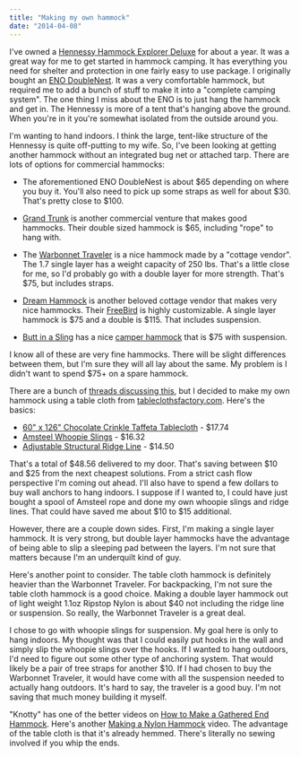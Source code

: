 ```yaml
---
title: "Making my own hammock"
date: "2014-04-08"
---
```

I've owned a
[Hennessy Hammock Explorer Deluxe](http://hennessyhammock.com/catalog/specs/explorer_deluxe_asym_classic/)
for about a year. It was a great way for me to get started in hammock
camping. It has everything you need for shelter and protection in one
fairly easy to use package. I originally bought an
[ENO DoubleNest](http://www.eaglesnestoutfittersinc.com/product/DOUBLENEST.html).
It was a very comfortable hammock, but required me to add a bunch of
stuff to make it into a "complete camping system". The one thing I
miss about the ENO is to just hang the hammock and get in. The
Hennessy is more of a tent that's hanging above the ground. When
you're in it you're somewhat isolated from the outside around you.

I'm wanting to hand indoors. I think the large, tent-like structure of
the Hennessy is quite off-putting to my wife. So, I've been looking at
getting another hammock without an integrated bug net or attached
tarp. There are lots of options for commercial hammocks:

* The aforementioned ENO DoubleNest is about $65 depending on where
  you buy it. You'll also need to pick up some straps as well for
  about $30. That's pretty close to $100.

* [Grand Trunk](http://grandtrunkgoods.com) is another commercial
  venture that makes good hammocks. Their double sized hammock is $65,
  including "rope" to hang with.

* The [Warbonnet Traveler](http://www.warbonnetoutdoors.com/no-net-ridgerunners-travelers/)
  is a nice hammock made by a "cottage vendor". The 1.7 single layer
  has a weight capacity of 250 lbs. That's a little close for me, so
  I'd probably go with a double layer for more strength. That's $75,
  but includes straps.

* [Dream Hammock](http://dream-hammock.com) is another beloved cottage
  vendor that makes very nice hammocks. Their
  [FreeBird](http://www.dream-hammock.com/FreeBird.html) is highly
  customizable. A single layer hammock is $75 and a double is $115.
  That includes suspension.

* [Butt in a Sling](http://buttinasling.com) has a nice
  [camper hammock](http://buttinasling.com/bias-camper-hammock--red.html)
  that is $75 with suspension.

I know all of these are very fine hammocks. There will be slight
differences between them, but I'm sure they will all lay about the
same. My problem is I didn't want to spend $75+ on a spare hammock.

There are a bunch of [threads discussing this](https://www.hammockforums.net/forum/showthread.php?54858-Review-Tableclothsfactory-com-Hammocks), but I decided to make my
own hammock using a table cloth from
[tableclothsfactory.com](http://tableclothsfactory.com). Here's the
basics:

* [60" x 126" Chocolate Crinkle Taffeta Tablecloth](http://www.tableclothsfactory.com/Crinkle-Taffeta-Tablecloth-60x126-p/k06a_tab_crnk_60126_choc.htm) - $17.74
* [Amsteel Whoopie Slings](http://dutchwaregear.com/amsteel-whoopie-slings.html) - $16.32
* [Adjustable Structural Ridge Line](http://shop.whoopieslings.com/Adjustable-Structural-Ridge-Line-ASR.htm) - $14.50

That's a total of $48.56 delivered to my door. That's saving between
$10 and $25 from the next cheapest solutions. From a strict cash flow
perspective I'm coming out ahead. I'll also have to spend a few
dollars to buy wall anchors to hang indoors. I suppose if I wanted to,
I could have just bought a spool of Amsteel rope and done my own
whoopie slings and ridge lines. That could have saved me about $10 to
$15 additional.

However, there are a couple down sides. First, I'm making a single
layer hammock. It is very strong, but double layer hammocks have the
advantage of being able to slip a sleeping pad between the layers. I'm
not sure that matters because I'm an underquilt kind of guy.

Here's another point to consider. The table cloth hammock is
definitely heavier than the Warbonnet Traveler. For backpacking, I'm
not sure the table cloth hammock is a good choice. Making a double
layer hammock out of light weight 1.1oz Ripstop Nylon is about $40 not
including the ridge line or suspension. So really, the Warbonnet
Traveler is a great deal.

I chose to go with whoopie slings for suspension. My goal here is only
to hang indoors. My thought was that I could easily put hooks in the
wall and simply slip the whoopie slings over the hooks. If I wanted to
hang outdoors, I'd need to figure out some other type of anchoring
system. That would likely be a pair of tree straps for another $10. If
I had chosen to buy the Warbonnet Traveler, it would have come with
all the suspension needed to actually hang outdoors. It's hard to say,
the traveler is a good buy. I'm not saving that much money building it
myself.

"Knotty" has one of the better videos on
[How to Make a Gathered End Hammock](https://www.youtube.com/watch?v=ZSbnQs-2y8c).
Here's another
[Making a Nylon Hammock](https://www.youtube.com/watch?v=P6Mt1piDSgA) video.
The advantage of the table cloth is that it's already hemmed. There's
literally no sewing involved if you whip the ends.

